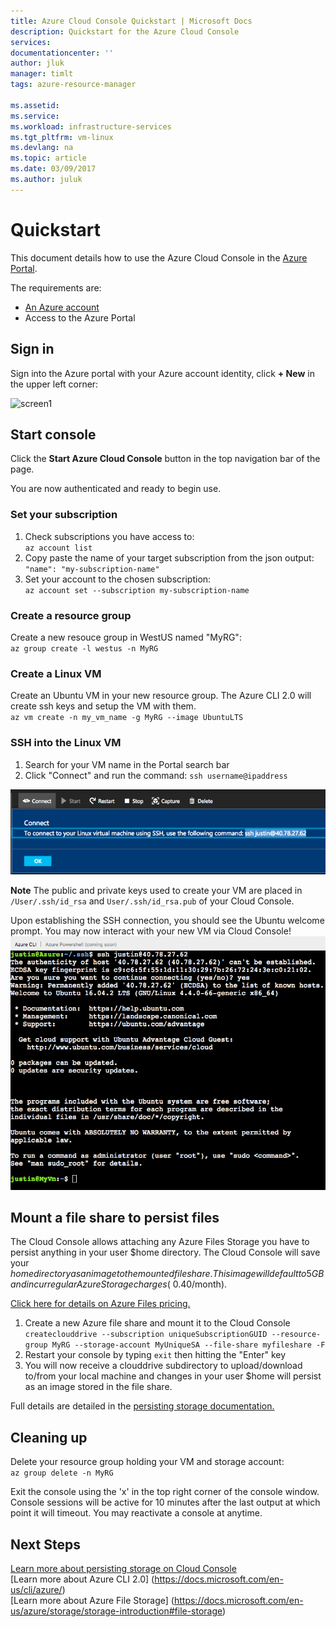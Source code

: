 ```yaml
---
title: Azure Cloud Console Quickstart | Microsoft Docs
description: Quickstart for the Azure Cloud Console
services: 
documentationcenter: ''
author: jluk
manager: timlt
tags: azure-resource-manager
 
ms.assetid: 
ms.service: 
ms.workload: infrastructure-services
ms.tgt_pltfrm: vm-linux
ms.devlang: na
ms.topic: article
ms.date: 03/09/2017
ms.author: juluk
---
```


# Quickstart
This document details how to use the Azure Cloud Console in the [Azure Portal](https://portal.azure.com/).

The requirements are:
* [An Azure account](https://azure.microsoft.com/pricing/free-trial/)
* Access to the Azure Portal

## Sign in
Sign into the Azure portal with your Azure account identity, click **+ New** in the upper left corner:

![screen1](../media/virtual-machines-linux-quick-create-portal/screen1.png)

## Start console
Click the **Start Azure Cloud Console** button in the top navigation bar of the page.

You are now authenticated and ready to begin use.

### Set your subscription
1. Check subscriptions you have access to: <br>
`az account list`
2. Copy paste the name of your target subscription from the json output: <br>
`"name": "my-subscription-name"`
3. Set your account to the chosen subscription: <br>
`az account set --subscription my-subscription-name`

### Create a resource group
Create a new resouce group in WestUS named "MyRG": <br>
`az group create -l westus -n MyRG` <br>

### Create a Linux VM
Create an Ubuntu VM in your new resource group. The Azure CLI 2.0 will create ssh keys and setup the VM with them. <br>
`az vm create -n my_vm_name -g MyRG --image UbuntuLTS`

### SSH into the Linux VM
1. Search for your VM name in the Portal search bar
2. Click "Connect" and run the command: `ssh username@ipaddress`

![](../media/sshcmd-copy.png)

**Note** The public and private keys used to create your VM are placed in `/User/.ssh/id_rsa` and `User/.ssh/id_rsa.pub` of your Cloud Console.

Upon establishing the SSH connection, you should see the Ubuntu welcome prompt. You may now interact with your new VM via Cloud Console!
![](../media/ubuntu-welcome.png)

## Mount a file share to persist files
The Cloud Console allows attaching any Azure Files Storage you have to persist anything in your user $home directory.
The Cloud Console will save your $home directory as an image to the mounted file share. This image will default to 5GB and incur regular Azure Storage charges (~$0.40/month).

[Click here for details on Azure Files pricing.](https://azure.microsoft.com/en-us/pricing/details/storage/files/)

1. Create a new Azure file share and mount it to the Cloud Console <br>
`createclouddrive --subscription uniqueSubscriptionGUID --resource-group MyRG --storage-account MyUniqueSA --file-share myfileshare -F`
2. Restart your console by typing `exit` then hitting the "Enter" key
3. You will now receive a clouddrive subdirectory to upload/download to/from your local machine and changes in your user $home will persist as an image stored in the file share.

Full details are detailed in the [persisting storage documentation.](../How-to/acc-persisting-storage.md)

## Cleaning up 
Delete your resource group holding your VM and storage account: <br>
`az group delete -n MyRG`

Exit the console using the 'x' in the top right corner of the console window. Console sessions will be active for 10 minutes after the last output at which point it will timeout. You may reactivate a console at anytime.

## Next Steps
[Learn more about persisting storage on Cloud Console](../How-to/acc-persisting-storage.md) <br>
[Learn more about Azure CLI 2.0] (https://docs.microsoft.com/en-us/cli/azure/) <br>
[Learn more about Azure File Storage] (https://docs.microsoft.com/en-us/azure/storage/storage-introduction#file-storage) <br>
